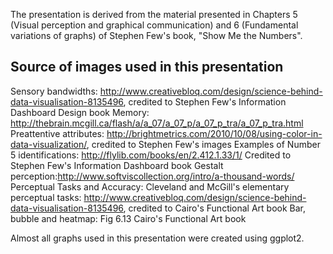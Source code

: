 The presentation is derived from the material presented in Chapters 5 (Visual perception and graphical communication) and 6 (Fundamental variations of graphs) of Stephen Few's book, "Show Me the Numbers".  

## Source of images used in this presentation

Sensory bandwidths: http://www.creativebloq.com/design/science-behind-data-visualisation-8135496, credited to Stephen Few's Information Dashboard Design book
Memory: http://thebrain.mcgill.ca/flash/a/a_07/a_07_p/a_07_p_tra/a_07_p_tra.html
Preattentive attributes: http://brightmetrics.com/2010/10/08/using-color-in-data-visualization/, credited to Stephen Few's images
Examples of Number 5 identifications: http://flylib.com/books/en/2.412.1.33/1/ Credited to Stephen Few's Information Dashboard book
Gestalt perception:http://www.softviscollection.org/intro/a-thousand-words/
Perceptual Tasks and Accuracy: Cleveland and McGill's elementary perceptual tasks: http://www.creativebloq.com/design/science-behind-data-visualisation-8135496, credited to Cairo's Functional Art book
Bar, bubble and heatmap: Fig 6.13 Cairo's Functional Art book

Almost all graphs used in this presentation were created using ggplot2.
